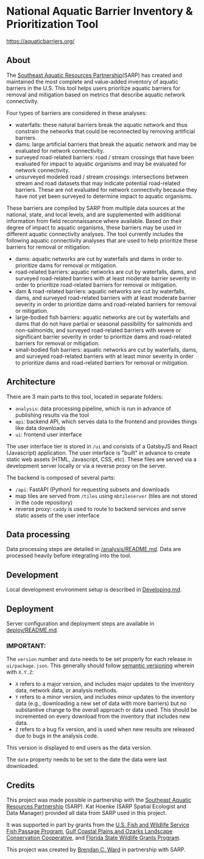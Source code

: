 # National Aquatic Barrier Inventory & Prioritization Tool

https://aquaticbarriers.org/

## About

The [Southeast Aquatic Resources Partnership](https://southeastaquatics.net)(SARP) has created and maintained the most complete and value-added inventory of aquatic barriers in the U.S. This tool helps users prioritize aquatic barriers for removal and mitigation based on metrics that describe aquatic network connectivity.

Four types of barriers are considered in these analyses:

- waterfalls: these natural barriers break the aquatic network and thus constrain the networks that could be reconnected by removing artificial barriers.
- dams: large artificial barriers that break the aquatic network and may be evaluated for network connectivity.
- surveyed road-related barriers: road / stream crossings that have been evaluated for impact to aquatic organisms and may be evaluated for network connectivity.
- unsurveyed modeled road / stream crossings: intersections between stream and road datasets that may indicate potential road-related barriers. These are not evaluated for network connectivity because they have not yet been surveyed to determine impact to aquatic organisms.

These barriers are compiled by SARP from multiple data sources at the national, state, and local levels, and are supplemented with additional information from field reconnaissance where available. Based on their degree of impact to aquatic organisms, these barriers may be used in different aquatic connectivity analyses. The tool currently includes the following aquatic connectivity analyses that are used to help prioritize these barriers for removal or mitigation:

- dams: aquatic networks are cut by waterfalls and dams in order to prioritize dams for removal or mitigation.
- road-related barriers: aquatic networks are cut by waterfalls, dams, and surveyed road-related barriers with at least moderate barrier severity in order to prioritize road-related barriers for removal or mitigation.
- dam & road-related barriers: aquatic networks are cut by waterfalls, dams, and surveyed road-related barriers with at least moderate barrier severity in order to prioritize dams and road-related barriers for removal or mitigation.
- large-bodied fish barriers: aquatic networks are cut by waterfalls and dams that do not have partial or seasonal passibility for salmonids and non-salmonids, and surveyed road-related barriers with severe or significant barrier severity in order to prioritize dams and road-related barriers for removal or mitigation.
- small-bodied fish barriers: aquatic networks are cut by waterfalls, dams, and surveyed road-related barriers with at least minor severity in order to prioritize dams and road-related barriers for removal or mitigation.

## Architecture

There are 3 main parts to this tool, located in separate folders:

- `analysis`: data processing pipeline, which is run in advance of publishing results via the tool
- `api`: backend API, which serves data to the frontend and provides things like data downloads
- `ui`: frontend user interface

The user interface tier is stored in `/ui` and consists of a GatsbyJS and React (Javascript) application.
The user interface is "built" in advance to create static web assets (HTML, Javascript, CSS, etc).
These files are served via a development server locally or via a reverse proxy on the server.

The backend is composed of several parts:

- `/api`: FastAPI (Python) for requesting subsets and downloads
- map tiles are served from `/tiles` using `mbtileserver` (tiles are not stored in the code repository)
- reverse proxy: `caddy` is used to route to backend services and serve static assets of the user interface

## Data processing

Data processing steps are detailed in [/analysis/README.md](analysis). Data are processed heavily before integrating into the tool.

## Development

Local development environment setup is described in [Developing.md](./Developing.md).

## Deployment

Server configuration and deployment steps are available in [deploy/README.md](deploy/README.md).

### IMPORTANT:

The `version` number and `date` needs to be set properly for each release in `ui/package.json`.
This generally should follow [semantic versioning](https://semver.org/) wherein with `X.Y.Z`:

- `X` refers to a major version, and includes major updates to the inventory data, network data, or analysis methods.
- `Y` refers to a minor version, and includes minor updates to the inventory data (e.g., downloading a new set of data with more barriers) but no substantive change to the overall approach or data used. This should be incremented on every download from the inventory that includes new data.
- `Z` refers to a bug fix version, and is used when new results are released due to bugs in the analysis code.

This version is displayed to end users as the data version.

The `date` property needs to be set to the date the data were last downloaded.

## Credits

This project was made possible in partnership with the [Southeast Aquatic Resources Partnership](https://southeastaquatics.net/) (SARP). Kat Hoenke (SARP Spatial Ecologist and Data Manager) provided all data from SARP used in this project.

It was supported in part by grants from the [U.S. Fish and Wildlife Service Fish Passage Program](https://www.fws.gov/fisheries/fish-passage.html), [Gulf Coastal Plains and Ozarks Landscape Conservation Cooperative](https://gcpolcc.org/), and [Florida State Wildlife Grants Program](https://myfwc.com/conservation/special-initiatives/fwli/grant/).

This project was created by [Brendan C. Ward](https://github.com/brendan-ward) in partnership with SARP.
